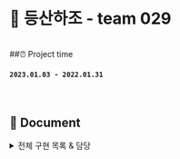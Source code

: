 # 🥇 등산하조 - team 029

<br>
##⏰ Project time

#### `2023.01.03 - 2022.01.31`

<br>

## 📔 Document
<details>
<summary>전체 구현 목록 & 담당</summary>

<br>

[Frontend]

- 우성윤: Header, Footer, RandingPage, MyPaheEdit
- 박승철: Log in, 게시글 세부 조회 페이지, 게시글 수정
- 박한나: Sign Up, 커뮤니티 
- 노수혁: 게시글 작성, MyPage

<br>

[Backend]

- 박민우: 
- 박정한울: 
- 장현준:

<br>
